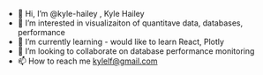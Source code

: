 - 👋 Hi, I’m @kyle-hailey , Kyle Hailey
- 👀 I’m interested in visualizaiton of quantitave data, databases, performance
- 🌱 I’m currently learning - would like to learn React, Plotly 
- 💞️ I’m looking to collaborate on database performance monitoring 
- 📫 How to reach me kylelf@gmail.com

<!---
kyle-hailey/kyle-hailey is a ✨ special ✨ repository because its `README.md` (this file) appears on your GitHub profile.
You can click the Preview link to take a look at your changes.
--->
